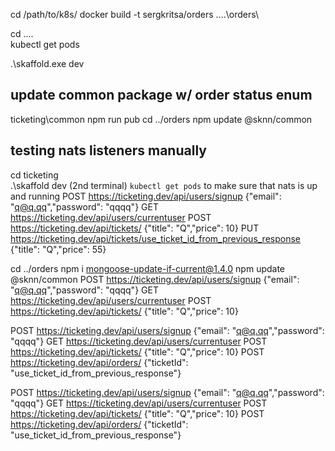 cd /path/to/k8s/
docker build -t sergkritsa/orders ..\..\orders\

cd ..\..\
kubectl get pods

.\skaffold.exe dev

## update common package w/ order status enum
ticketing\common
npm run pub
cd ../orders
npm update @sknn/common


## testing nats listeners manually
cd ticketing\
.\skaffold dev
(2nd terminal) `kubectl get pods` to make sure that nats is up and running
POST https://ticketing.dev/api/users/signup             {"email": "q@q.qq","password": "qqqq"}
GET  https://ticketing.dev/api/users/currentuser
POST https://ticketing.dev/api/tickets/                 {"title": "Q","price": 10}
PUT https://ticketing.dev/api/tickets/use_ticket_id_from_previous_response                 {"title": "Q","price": 55}


cd ../orders
npm i mongoose-update-if-current@1.4.0
npm update @sknn/common
POST https://ticketing.dev/api/users/signup             {"email": "q@q.qq","password": "qqqq"}
GET  https://ticketing.dev/api/users/currentuser
POST https://ticketing.dev/api/tickets/                 {"title": "Q","price": 10}


POST https://ticketing.dev/api/users/signup             {"email": "q@q.qq","password": "qqqq"}
GET  https://ticketing.dev/api/users/currentuser
POST https://ticketing.dev/api/tickets/                 {"title": "Q","price": 10}
POST https://ticketing.dev/api/orders/                 {"ticketId": "use_ticket_id_from_previous_response"}


POST https://ticketing.dev/api/users/signup             {"email": "q@q.qq","password": "qqqq"}
GET  https://ticketing.dev/api/users/currentuser
POST https://ticketing.dev/api/tickets/                 {"title": "Q","price": 10}
POST https://ticketing.dev/api/orders/                 {"ticketId": "use_ticket_id_from_previous_response"}
